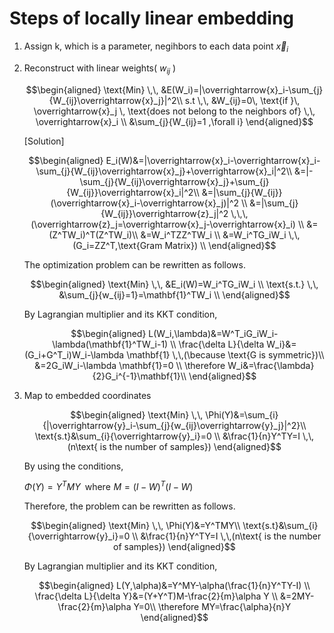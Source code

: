 # Steps of locally linear embedding

1. Assign k, which is a parameter, negihbors to each data point $\overrightarrow{x}_i$

2. Reconstruct with linear weights( $w_{ij}$ )

    $$\begin{aligned}
    \text{Min} \,\, &E(W_i)=|\overrightarrow{x}_i-\sum_{j}{W_{ij}\overrightarrow{x}_j}|^2\\
    s.t \,\, &W_{ij}=0\, \text{if }\, \overrightarrow{x}_j \, \text{does not belong to the neighbors of} \,\, \overrightarrow{x}_i \\
    &\sum_{j}{W_{ij}=1 ,\forall i} 
    \end{aligned}$$

    [Solution]

    $$\begin{aligned}
    E_i(W)&=|\overrightarrow{x}_i-\overrightarrow{x}_i-\sum_{j}{W_{ij}\overrightarrow{x}_j}+\overrightarrow{x}_i|^2\\
    &=|-\sum_{j}{W_{ij}\overrightarrow{x}_j}+\sum_{j}{W_{ij}}\overrightarrow{x}_i|^2\\
    &=|\sum_{j}{W_{ij}}(\overrightarrow{x}_i-\overrightarrow{x}_j)|^2 \\
    &=|\sum_{j}{W_{ij}}\overrightarrow{z}_j|^2 \,\,\, (\overrightarrow{z}_j=\overrightarrow{x}_j-\overrightarrow{x}_i) \\
    &=(Z^TW_i)^T(Z^TW_i)\\
    &=W_i^TZZ^TW_i \\
    &=W_i^TG_iW_i \,\, (G_i=ZZ^T,\text{Gram Matrix}) \\
    \end{aligned}$$

    The optimization problem can be rewritten as follows.

    $$\begin{aligned}
    \text{Min} \,\, &E_i(W)=W_i^TG_iW_i \\
    \text{s.t.} \,\, &\sum_{j}{w_{ij}=1}=\mathbf{1}^TW_i \\
    \end{aligned}$$

    By Lagrangian multiplier and its KKT condition,
    
    $$\begin{aligned}
    L(W_i,\lambda)&=W^T_iG_iW_i-\lambda(\mathbf{1}^TW_i-1) \\
    \frac{\delta L}{\delta W_i}&=(G_i+G^T_i)W_i-\lambda \mathbf{1} \,\,(\because \text{G is symmetric})\\
    &=2G_iW_i-\lambda \mathbf{1}=0 \\
    \therefore W_i&=\frac{\lambda}{2}G_i^{-1}\mathbf{1}\\
    \end{aligned}$$

3. Map to embedded coordinates

    $$\begin{aligned}
    \text{Min} \,\, \Phi(Y)&=\sum_{i}{|\overrightarrow{y}_i-\sum_{j}{w_{ij}\overrightarrow{y}_j}|^2}\\
    \text{s.t}&\sum_{i}{\overrightarrow{y}_i}=0 \\
    &\frac{1}{n}Y^TY=I \,\,(n\text{ is the number of samples})
    \end{aligned}$$
    
    By using the conditions, 

    $\Phi(Y)=Y^TMY \,\,\, \text{where} \,\, M=(I-W)^T(I-W)$

    Therefore, the problem can be rewritten as follows.

    $$\begin{aligned}
    \text{Min} \,\, \Phi(Y)&=Y^TMY\\
    \text{s.t}&\sum_{i}{\overrightarrow{y}_i}=0 \\
    &\frac{1}{n}Y^TY=I \,\,(n\text{ is the number of samples})
    \end{aligned}$$

    By Lagrangian multiplier and its KKT condition,

    $$\begin{aligned}
    L(Y,\alpha)&=Y^MY-\alpha(\frac{1}{n}Y^TY-I) \\
    \frac{\delta L}{\delta Y}&=(Y+Y^T)M-\frac{2}{m}\alpha Y \\
    &=2MY-\frac{2}{m}\alpha Y=0\\
    \therefore MY=\frac{\alpha}{n}Y
    \end{aligned}$$